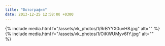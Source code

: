 ```yaml
---
title: "Фотография"
date: 2013-12-25 12:58:00 +0300
---
```



{% include media.html f="/assets/vk_photos/1/RrBYYX0uvH8.jpg" alt="" %}
{% include media.html f="/assets/vk_photos/1/OiKWUMyv6fY.jpg" alt="" %}
